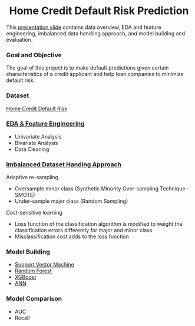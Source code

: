 <DIV ALIGN=CENTER>
    <h1>
Home Credit Default Risk Prediction
</h1>
      
</DIV> 

This [presentation slide](https://github.com/amilyhuang10/MSCA_Projects/blob/main/Home%20Credit%20Default%20Risk%20Prediction/Presentation_Slide.pdf) contains data overview, EDA and feature engineering, imbalanced data handling approach, and model building and evaluation.

### **Goal and Objective**<br>
The goal of this project is to make default predictions given certain characteristics of a credit applicant and help loan companies to minimize default risk. 

### **Dataset**<br>
[Home Credit Default Risk](https://www.kaggle.com/c/home-credit-default-risk/data)

### **[EDA & Feature Engineering](https://github.com/amilyhuang10/MSCA_Projects/blob/main/Home%20Credit%20Default%20Risk%20Prediction/EDA_Feature_Engineering.ipynb)**
- Univariate Analysis
- Bivariate Analysis
- Data Cleaning

### **[Imbalanced Dataset Handing Approach](https://github.com/amilyhuang10/MSCA_Projects/blob/main/Home%20Credit%20Default%20Risk%20Prediction/Imbalanced_Data_Handling.ipynb)**
Adaptive re-sampling
- Oversample minor class (Synthetic Minority Over-sampling Technique - SMOTE)
- Under-sample major class (Random Sampling)

Cost-sensitive learning
- Loss function of the classification algorithm is modified to weight the classification errors differently for major and minor class
- Misclassification cost adds to the loss function

### **Model Building**
- [Support Vector Machine](https://github.com/amilyhuang10/MSCA_Projects/blob/main/Home%20Credit%20Default%20Risk%20Prediction/Model%20Fitting/SVM.ipynb)
- [Random Forest](https://github.com/amilyhuang10/MSCA_Projects/blob/main/Home%20Credit%20Default%20Risk%20Prediction/Model%20Fitting/RandomForest.ipynb)
- [XGBoost](https://github.com/amilyhuang10/MSCA_Projects/blob/main/Home%20Credit%20Default%20Risk%20Prediction/Model%20Fitting/XGBoost.ipynb)
- [ANN](https://github.com/amilyhuang10/MSCA_Projects/blob/main/Home%20Credit%20Default%20Risk%20Prediction/Model%20Fitting/ANN_Regression.ipynb)

### **Model Comparison**
- AUC 
- Recall
